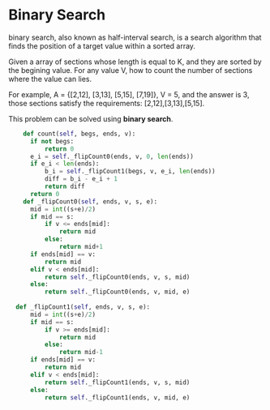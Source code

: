 # Binary Search
 binary search, also known as half-interval search, is a search algorithm that finds the position of a target value within a sorted array.

 Given a array of sections whose length is equal to K, and they are sorted by the begining value. For any value V, how to count the number of sections where the value can lies.

  For example, A = {[2,12], [3,13], [5,15], [7,19]}, V = 5, and the answer is 3, those sections satisfy the requirements: [2,12],[3,13],[5,15].

  This problem can be solved using **binary search**.

  ```python
      def count(self, begs, ends, v):
        if not begs:
            return 0
        e_i = self._flipCount0(ends, v, 0, len(ends))
        if e_i < len(ends):
            b_i = self._flipCount1(begs, v, e_i, len(ends))
            diff = b_i - e_i + 1
            return diff
        return 0
      def _flipCount0(self, ends, v, s, e):
        mid = int((s+e)/2)
        if mid == s:
            if v <= ends[mid]:
                return mid
            else:
                return mid+1
        if ends[mid] == v:
            return mid
        elif v < ends[mid]:
            return self._flipCount0(ends, v, s, mid)
        else:
            return self._flipCount0(ends, v, mid, e)
    
    def _flipCount1(self, ends, v, s, e):
        mid = int((s+e)/2)
        if mid == s:
            if v >= ends[mid]:
                return mid
            else:
                return mid-1
        if ends[mid] == v:
            return mid
        elif v < ends[mid]:
            return self._flipCount1(ends, v, s, mid)
        else:
            return self._flipCount1(ends, v, mid, e)
  ```
